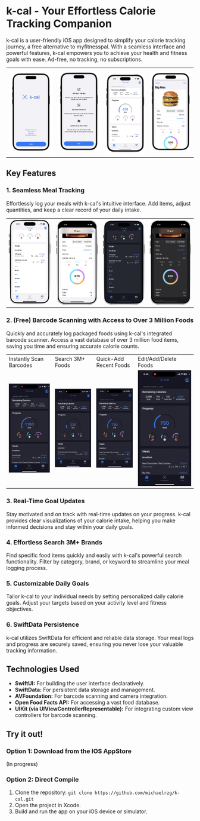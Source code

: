 # k-cal - Your Effortless Calorie Tracking Companion

k-cal is a user-friendly iOS app designed to simplify your calorie tracking journey, a free alternative to myfitnesspal. With a seamless interface and powerful features, k-cal empowers you to achieve your health and fitness goals with ease.
Ad-free, no tracking, no subscriptions.

<table style="border-collapse: collapse; border: none;">
  <tr>
    <td style="border: none;"><img src="https://github.com/michaelrzg/k-cal/blob/main/k-cal/Screenshots/Launch1.png" alt="Launch Page" width="100%"></td>
    <td style="border: none;"><img src="https://github.com/michaelrzg/k-cal/blob/main/k-cal/Screenshots/Launch2.png" alt="Launch Page" width="100%"></td>
    <td style="border: none; padding-top: 15px;"><img src="https://github.com/michaelrzg/k-cal/blob/main/k-cal/Screenshots/Home_Light.png" alt="Launch Page" width="100%"></td>
    <td style="border: none;"><img src="https://github.com/michaelrzg/k-cal/blob/main/k-cal/Screenshots/BigMac.png" alt="Launch Page" width="100%"></td>
  </tr>
  
</table>


## Key Features

### 1. Seamless Meal Tracking

Effortlessly log your meals with k-cal's intuitive interface. Add items, adjust quantities, and keep a clear record of your daily intake.

<table style="border-collapse: collapse; border: none;">
  <tr>
    <td style="border: none;"><img src="https://github.com/michaelrzg/k-cal/blob/main/k-cal/Screenshots/Meals.png" alt="Launch Page" width="100%"></td>
    <td style="border: none;"><img src="https://github.com/michaelrzg/k-cal/blob/main/k-cal/Screenshots/Meal4.png" alt="Launch Page" width="100%"></td>
    <td style="border: none;"><img src="https://github.com/michaelrzg/k-cal/blob/main/k-cal/Screenshots/Meal2.png" alt="Launch Page" width="100%"></td>
    <td style="border: none;"><img src="https://github.com/michaelrzg/k-cal/blob/main/k-cal/Screenshots/Meal3.png" alt="Launch Page" width="100%"></td>

  </tr>
  
</table>

### 2. (Free) Barcode Scanning with Access to Over 3 Million Foods

Quickly and accurately log packaged foods using k-cal's integrated barcode scanner. Access a vast database of over 3 million food items, saving you time and ensuring accurate calorie counts.

<table style="border-collapse: collapse; border: none;">
  <tr>
    <td style="border: none;">Instantly Scan Barcodes </td>
    <td style="border: none;">Search 3M+ Foods</td>
    <td style="border: none;">Quick-Add Recent Foods</td>
    <td style="border: none;">Edit/Add/Delete Foods</td>

  </tr>
  <tr>
    <td style="border: none;"><img src="https://github.com/michaelrzg/k-cal/blob/main/k-cal/Screenshots/scangif.png" alt="Scan Food Demo" width="100%"></td>
    <td style="border: none;"><img src="https://github.com/michaelrzg/k-cal/blob/main/k-cal/Screenshots/Searchgif.png" alt="Search Food Demo" width="100%"></td>
    <td style="border: none;"><img src="https://github.com/michaelrzg/k-cal/blob/main/k-cal/Screenshots/QuickAddGif.png" alt="Quick Add Food Demo" width="100%"></td>
    <td style="border: none;"><img src="https://github.com/michaelrzg/k-cal/blob/main/k-cal/Screenshots/Edit-DeleteGif.png" alt="Edit/Delete Food Demo" width="100%"></td>

  </tr>
  
  
</table>

### 3. Real-Time Goal Updates

Stay motivated and on track with real-time updates on your progress. k-cal provides clear visualizations of your calorie intake, helping you make informed decisions and stay within your daily goals.

### 4. Effortless Search 3M+ Brands

Find specific food items quickly and easily with k-cal's powerful search functionality. Filter by category, brand, or keyword to streamline your meal logging process.

### 5. Customizable Daily Goals

Tailor k-cal to your individual needs by setting personalized daily calorie goals. Adjust your targets based on your activity level and fitness objectives.


### 6. SwiftData Persistence

k-cal utilizes SwiftData for efficient and reliable data storage. Your meal logs and progress are securely saved, ensuring you never lose your valuable tracking information.


## Technologies Used

* **SwiftUI:** For building the user interface declaratively.
* **SwiftData:** For persistent data storage and management.
* **AVFoundation:** For barcode scanning and camera integration.
* **Open Food Facts API:** For accessing a vast food database.
* **UIKit (via UIViewControllerRepresentable):** For integrating custom view controllers for barcode scanning.

## Try it out!
### Option 1: Download from the IOS AppStore
(In progress)
### Option 2: Direct Compile
1.  Clone the repository: `git clone https://github.com/michaelrzg/k-cal.git`
2.  Open the project in Xcode.
3.  Build and run the app on your iOS device or simulator.

